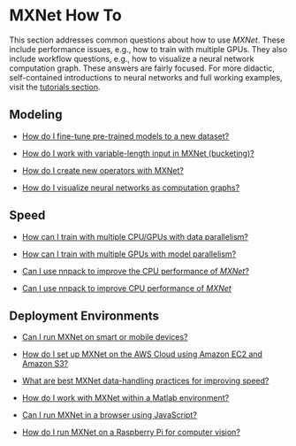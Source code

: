 # MXNet How To

This section addresses common questions about how to use _MXNet_. These include performance issues, e.g., how to train with multiple GPUs.
They also include workflow questions, e.g., how to visualize a neural network computation graph.
These answers are fairly focused. For more didactic, self-contained introductions to neural networks
and full working examples, visit the [tutorials section](../tutorials/index.md).


## Modeling
* [How do I fine-tune pre-trained models to a new dataset?](http://mxnet.io/how_to/finetune.html)

* [How do I work with variable-length input in MXNet (bucketing)?](http://mxnet.io/how_to/bucketing.html)

* [How do I create new operators with MXNet?](new_op.md)

* [How do I visualize neural networks as computation graphs?](http://mxnet.io/how_to/visualize_graph.html)


## Speed

* [How can I train with multiple CPU/GPUs with data parallelism?](http://mxnet.io/how_to/multi_devices.html)

* [How can I train with multiple GPUs with model parallelism?](http://mxnet.io/how_to/model_parallel_lstm.html)

* [Can I use nnpack to improve the CPU performance of _MXNet_?](http://mxnet.io/how_to/nnpack.html)

* [Can I use nnpack to improve CPU performance of _MXNet_](http://mxnet.io/how_to/nnpack.html)

## Deployment Environments
* [Can I run MXNet on smart or mobile devices?](http://mxnet.io/how_to/smart_device.html)

* [How do I set up MXNet on the AWS Cloud using Amazon EC2 and Amazon S3?](http://mxnet.io/how_to/cloud.html)

* [What are best MXNet data-handling practices for improving speed?](http://mxnet.io/how_to/perf.html)

* [How do I work with MXNet within a Matlab environment?](https://github.com/dmlc/mxnet/tree/master/matlab)

* [Can I run MXNet in a browser using JavaScript?](https://github.com/dmlc/mxnet.js/)

* [How do I run MXNet on a Raspberry Pi for computer vision?](http://mxnet.io/tutorials/embedded/wine_detector.html)
